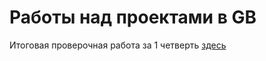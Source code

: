 Работы над проектами в GB
=========================

Итоговая проверочная работа за 1 четверть [здесь](Lesson%201/README.md)
